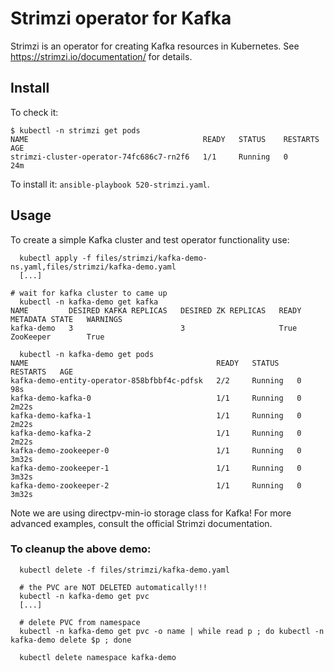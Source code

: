 # Strimzi operator for Kafka

Strimzi is an operator for creating Kafka resources in Kubernetes. See https://strimzi.io/documentation/ for details.

## Install

To check it: 

```
$ kubectl -n strimzi get pods
NAME                                       READY   STATUS    RESTARTS   AGE
strimzi-cluster-operator-74fc686c7-rn2f6   1/1     Running   0          24m
```

To install it: `ansible-playbook 520-strimzi.yaml`.

## Usage

To create a simple Kafka cluster and test operator functionality use:

```
  kubectl apply -f files/strimzi/kafka-demo-ns.yaml,files/strimzi/kafka-demo.yaml 
  [...]

# wait for kafka cluster to came up
  kubectl -n kafka-demo get kafka
NAME         DESIRED KAFKA REPLICAS   DESIRED ZK REPLICAS   READY   METADATA STATE   WARNINGS
kafka-demo   3                        3                     True    ZooKeeper        True

  kubectl -n kafka-demo get pods
NAME                                          READY   STATUS    RESTARTS   AGE
kafka-demo-entity-operator-858bfbbf4c-pdfsk   2/2     Running   0          98s
kafka-demo-kafka-0                            1/1     Running   0          2m22s
kafka-demo-kafka-1                            1/1     Running   0          2m22s
kafka-demo-kafka-2                            1/1     Running   0          2m22s
kafka-demo-zookeeper-0                        1/1     Running   0          3m32s
kafka-demo-zookeeper-1                        1/1     Running   0          3m32s
kafka-demo-zookeeper-2                        1/1     Running   0          3m32s
```

Note we are using directpv-min-io storage class for Kafka! For more advanced examples, consult the official Strimzi documentation.

### To cleanup the above demo:

```
  kubectl delete -f files/strimzi/kafka-demo.yaml

  # the PVC are NOT DELETED automatically!!!
  kubectl -n kafka-demo get pvc
  [...]

  # delete PVC from namespace
  kubectl -n kafka-demo get pvc -o name | while read p ; do kubectl -n kafka-demo delete $p ; done 

  kubectl delete namespace kafka-demo
```

